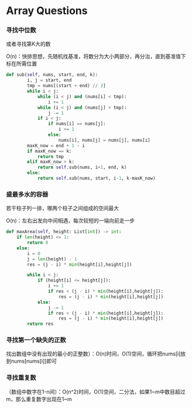 # Array Questions

### 寻找中位数

或者寻找第K大的数

O(n)：快排思想，先随机找基准，将数分为大小两部分，再分治，直到基准值下标在所需位置
```python
def sub(self, nums, start, end, k):
        i, j = start, end
        tmp = nums[(start + end) // 2]
        while i < j:
            while (i < j) and (nums[i] < tmp):
                i += 1
            while (i < j) and (nums[j] > tmp):
                j -= 1
            if i < j:
                if nums[i] == nums[j]:
                    i += 1
                else:
                    nums[i], nums[j] = nums[j], nums[i]
        maxK_now = end + 1 - i
        if maxK_now == k:
            return tmp
        elif maxK_now > k:
            return self.sub(nums, i+1, end, k)    
        else:
            return self.sub(nums, start, i-1, k-maxK_now)
```

### 盛最多水的容器

若干柱子列一排，哪两个柱子之间组成的空间最大

O(n)：左右出发向中间相遇，每次较短的一端向前走一步

```python
def maxArea(self, height: List[int]) -> int:
    if len(height) <= 1:
        return 0
    else:
        i = 0
        j = len(height) - 1
        res = (j - i) * min(height[i],height[j])

        while i < j:
            if (height[i] <= height[j]):
                i += 1
                if res < (j - i) * min(height[i],height[j]):
                    res = (j - i) * min(height[i],height[j])
            else:
                j -= 1
                if res < (j - i) * min(height[i],height[j]):
                    res = (j - i) * min(height[i],height[j])
        return res
```

### 寻找第一个缺失的正数

找出数组中没有出现的最小的正整数）：O(n)时间，O(1)空间，循环把nums[i]放到nums[nums[i]]即可

### 寻找重复数

（数组中数字在1-n间）：O(n^2)时间，O(1)空间，二分法，如果1~m中数目超过m，那么重复数字出现在1~m

